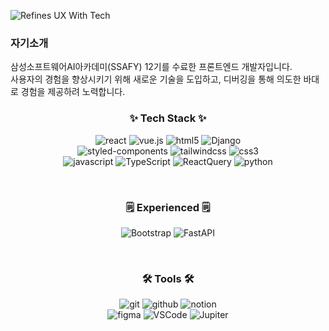 ![Refines UX With Tech]([https://capsule-render.vercel.app/api?type=waving&height=300&color=gradient&text=Dreaming%20to%20be%20Frontender&section=header&textBg=false&fontColor=fff&fontSize=60](https://capsule-render.vercel.app/api?type=waving&height=300&color=gradient&text=Refines%20UX%20With%20Tech&textBg=false))
<h3> 자기소개</h3>
<span>삼성소프트웨어AI아카데미(SSAFY) 12기를 수료한 프론트엔드 개발자입니다.
  <br>
  사용자의 경험을 향상시키기 위해 새로운 기술을 도입하고, 디버깅을 통해 의도한 바대로 경험을 제공하려 노력합니다.
</span>


<h3 align="center">✨ Tech Stack ✨</h3>
<div align="center">
  
![react](https://img.shields.io/badge/react-20232a.svg?style=for-the-badge&logo=react&logoColor=61DAFB)
![vue.js](https://img.shields.io/badge/Vue.js-35495E?style=for-the-badge&logo=vuedotjs&logoColor=4FC08D)
![html5](https://img.shields.io/badge/html5-E34F26.svg?style=for-the-badge&logo=html5&logoColor=white)
![Django](https://img.shields.io/badge/django-%23092E20.svg?style=for-the-badge&logo=django&logoColor=white)  
![styled-components](https://img.shields.io/badge/styled--components-DB7093?style=for-the-badge&logo=styled-components&logoColor=ffd35b)
![tailwindcss](https://img.shields.io/badge/tailwindcss-1daabb.svg?style=for-the-badge&logo=tailwind-css&logoColor=white)
![css3](https://img.shields.io/badge/css3-1572B6.svg?style=for-the-badge&logo=css3&logoColor=white)  
![javascript](https://img.shields.io/badge/javascript-F7DF1E.svg?style=for-the-badge&logo=javascript&logoColor=20232a)
![TypeScript](https://img.shields.io/badge/typescript-007ACC.svg?style=for-the-badge&logo=typescript&logoColor=white)
![ReactQuery](https://img.shields.io/badge/React%20Query-FF4154?style=for-the-badge&logo=react%20query&logoColor=white)
![python](https://img.shields.io/badge/python-3670A0?style=for-the-badge&logo=python&logoColor=ffdd54)

</div>

<br>

<h3 align="center">🗒️ Experienced 🗒️</h3>
<div align="center">
  
  
  ![Bootstrap](https://img.shields.io/badge/bootstrap-%238511FA.svg?style=for-the-badge&logo=bootstrap&logoColor=white)
  ![FastAPI](https://img.shields.io/badge/FastAPI-005571?style=for-the-badge&logo=fastapi)

</div>

<br>

<h3 align="center">🛠 Tools 🛠</h3>
<div align="center">
  
  ![git](https://img.shields.io/badge/git-F05033.svg?style=for-the-badge&logo=git&logoColor=white)
  ![github](https://img.shields.io/badge/github-181717.svg?style=for-the-badge&logo=github&logoColor=white)
  ![notion](https://img.shields.io/badge/Notion-F3F3F3.svg?style=for-the-badge&logo=notion&logoColor=black)  
  ![figma](https://img.shields.io/badge/figma-F24E1E.svg?style=for-the-badge&logo=figma&logoColor=white)
  ![VSCode](https://img.shields.io/badge/VSCode-2C2C32.svg?style=for-the-badge&logo=visual-studio-code&logoColor=22ABF3)
  ![Jupiter](https://img.shields.io/badge/jupyter-2C2C32.svg?style=for-the-badge&logo=jupyter&logoColor=F37726)  
</div>
